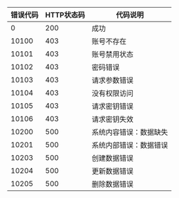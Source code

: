 | 错误代码 | HTTP状态码 | 代码说明               |
| -------- | ---------- | ---------------------- |
| 0        | 200        | 成功                   |
| 10100    | 403        | 账号不存在             |
| 10101    | 403        | 账号禁用状态           |
| 10102    | 403        | 密码错误               |
| 10103    | 403        | 请求参数错误           |
| 10104    | 403        | 没有权限访问           |
| 10105    | 403        | 请求密钥错误           |
| 10106    | 403        | 请求密钥失效           |
| 10200    | 500        | 系统内容错误：数据缺失 |
| 10201    | 500        | 系统内部错误：数据错误 |
| 10203    | 500        | 创建数据错误 |
| 10204    | 500        | 更新数据错误 |
| 10205    | 500        | 删除数据错误 |
